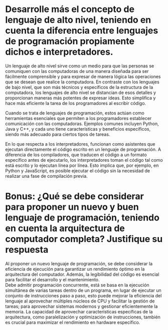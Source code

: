 # Desarrolle más el concepto de lenguaje de alto nivel, teniendo en cuenta la diferencia entre lenguajes de programación propiamente dichos e interpretadores.

Un lenguaje de alto nivel sirve como un medio para que las personas se comuniquen con las computadoras de una manera diseñada para ser fácilmente comprensible y para expresar de manera lógica las operaciones que se desean que realice la computadora. En contraste con los lenguajes de bajo nivel, que son más técnicos y específicos de la estructura de la computadora, los lenguajes de alto nivel se distancian de esos detalles y proporcionan maneras más potentes de expresar ideas. Esto simplifica y hace más eficiente la tarea de los programadores al escribir código.

Cuando se trata de lenguajes de programación, estos actúan como herramientas esenciales que permiten a los programadores establecer comunicación con las computadoras. Ejemplos comunes incluyen Python, Java y C++, y cada uno tiene características y beneficios específicos, siendo más adecuado para ciertos tipos de tareas.

En lo que respecta a los interpretadores, funcionan como asistentes que ejecutan directamente el código escrito en un lenguaje de programación. A diferencia de los compiladores, que traducen el código a un formato específico antes de ejecutarlo, los interpretadores toman el código tal como está escrito y lo ejecutan línea por línea. Esto implica que, por ejemplo, en Python y JavaScript, es posible ejecutar el código sin la necesidad de realizar una fase de compilación previa.

# Bonus: ¿Qué se debe considerar para proponer un nuevo y buen lenguaje de programación, teniendo en cuenta la arquitectura de computador completa? Justifique su respuesta

Al proponer un nuevo lenguaje de programación, se debe considerar la eficiencia de ejecución para garantizar un rendimiento óptimo en la arquitectura del computador. Además, la legibilidad del código es esencial para facilitar el desarrollo y el mantenimiento.  
Debe admitir programación concurrente, está se basa en la ejecución simultánea de varias tareas dentro de un programa, en lugar de ejecutar un conjunto de instrucciones paso a paso, esto puede mejorar la eficiencia del lenguaje al aprovechar múltiples núcleos de CPU y facilitar la gestión de tareas; para aprovechar sistemas modernos y gestionar eficientemente la memoria. La capacidad de aprovechar características específicas de la arquitectura, como paralelización y optimización de instrucciones, también es crucial para maximizar el rendimiento en hardware específico.  
